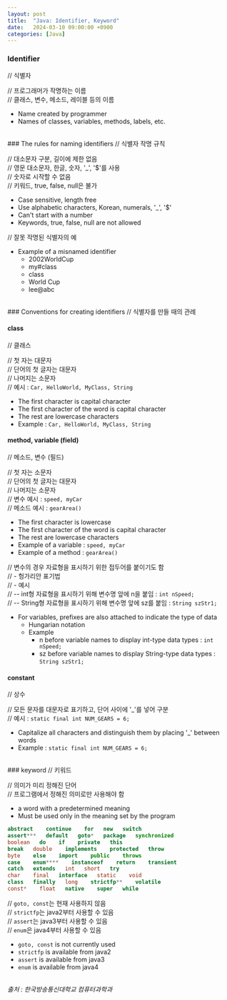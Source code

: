 ```yaml
---
layout: post
title:  "Java: Identifier, Keyword"
date:   2024-03-10 09:00:00 +0900
categories: [Java]
---
```


### Identifier   
// 식별자   
   
// 프로그래머가 작명하는 이름   
// 클래스, 변수, 메소드, 레이블 등의 이름   
- Name created by programmer   
- Names of classes, variables, methods, labels, etc.   
   
<br />
### The rules for naming identifiers   
// 식별자 작명 규칙   
   
// 대소문자 구분, 길이에 제한 없음   
// 영문 대소문자, 한글, 숫자, '_', '$'를 사용   
// 숫자로 시작할 수 없음   
// 키워드, true, false, null은 불가   
- Case sensitive, length free   
- Use alphabetic characters, Korean, numerals, '_', '$'   
- Can't start with a number   
- Keywords, true, false, null are not allowed   
   
// 잘못 작명된 식별자의 예   
- Example of a misnamed identifier   
  - 2002WorldCup   
  - my#class   
  - class   
  - World Cup   
  - lee@abc   
   
<br />
### Conventions for creating identifiers   
// 식별자를 만들 때의 관례   
   
#### class   
// 클래스   
   
// 첫 자는 대문자   
// 단어의 첫 글자는 대문자   
// 나머지는 소문자   
// 예시 : `Car, HelloWorld, MyClass, String`   
- The first character is capital character   
- The first character of the word is capital character   
- The rest are lowercase characters   
- Example : `Car, HelloWorld, MyClass, String`   
   
#### method, variable (field)   
// 메소드, 변수 (필드)   
   
// 첫 자는 소문자   
// 단어의 첫 글자는 대문자   
// 나머지는 소문자   
// 변수 예시 : `speed, myCar`   
// 메소드 예시 : `gearArea()`   
- The first character is lowercase   
- The first character of the word is capital character   
- The rest are lowercase characters   
- Example of a variable : `speed, myCar`   
- Example of a method : `gearArea()`   
   
// 변수의 경우 자료형을 표시하기 위한 접두어를 붙이기도 함   
// - 헝가리안 표기법   
// - 예시   
// -- int형 자료형을 표시하기 위해 변수명 앞에 n을 붙임 : `int nSpeed;`   
// -- String형 자료형을 표시하기 위해 변수명 앞에 sz를 붙임 : `String szStr1;`   
- For variables, prefixes are also attached to indicate the type of data   
  - Hungarian notation   
  - Example   
    - n before variable names to display int-type data types : `int nSpeed;`   
    - sz before variable names to display String-type data types : `String szStr1;`   
   
#### constant   
// 상수   
   
// 모든 문자를 대문자로 표기하고, 단어 사이에 '_'를 넣어 구분   
// 예시 : `static final int NUM_GEARS = 6;`   
- Capitalize all characters and distinguish them by placing '_' between words   
- Example : `static final int NUM_GEARS = 6;`   
   
<br />
### keyword   
// 키워드   
   
// 의미가 미리 정해진 단어   
// 프로그램에서 정해진 의미로만 사용해야 함   
- a word with a predetermined meaning   
- Must be used only in the meaning set by the program   
   
```java
abstract    continue    for   new   switch
assert***   default   goto*   package   synchronized
boolean   do    if    private   this
break   double    implements    protected   throw
byte    else    import    public    throws
case    enum****    instanceof    return    transient
catch   extends   int   short   try
char    final   interface   static    void
class   finally   long    strictfp**    volatile
const*    float   native    super   while
```
   
// `goto, const`는 현재 사용하지 않음   
// `strictfp`는 java2부터 사용할 수 있음   
// `assert`는 java3부터 사용할 수 있음   
// `enum`은 java4부터 사용할 수 있음   
- `goto, const` is not currently used   
- `strictfp` is available from java2   
- `assert` is available from java3   
- `enum` is available from java4   
   
<br />
<cite>출처 : 한국방송통신대학교 컴퓨터과학과</cite>
